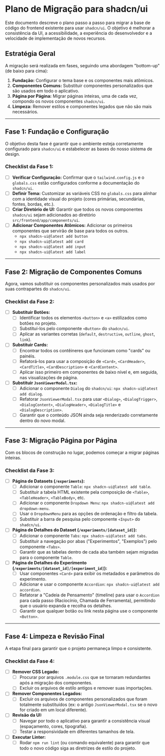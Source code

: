 # Plano de Migração para shadcn/ui

Este documento descreve o plano passo a passo para migrar a base de código do frontend existente para usar `shadcn/ui`. O objetivo é melhorar a consistência da UI, a acessibilidade, a experiência do desenvolvedor e a velocidade de implementação de novos recursos.

## Estratégia Geral

A migração será realizada em fases, seguindo uma abordagem "bottom-up" (de baixo para cima):

1.  **Fundação:** Configurar o tema base e os componentes mais atômicos.
2.  **Componentes Comuns:** Substituir componentes personalizados que são usados em todo o aplicativo.
3.  **Página por Página:** Migrar páginas inteiras, uma de cada vez, compondo os novos componentes `shadcn/ui`.
4.  **Limpeza:** Remover estilos e componentes legados que não são mais necessários.

---

## Fase 1: Fundação e Configuração

O objetivo desta fase é garantir que o ambiente esteja corretamente configurado para `shadcn/ui` e estabelecer as bases do nosso sistema de design.

### Checklist da Fase 1:

- [ ] **Verificar Configuração:** Confirmar que o `tailwind.config.js` e o `globals.css` estão configurados conforme a documentação do `shadcn/ui`.
- [ ] **Definir Tema:** Customizar as variáveis CSS no `globals.css` para alinhar com a identidade visual do projeto (cores primárias, secundárias, fontes, bordas, etc.).
- [ ] **Criar Diretório de UI:** Garantir que todos os novos componentes `shadcn/ui` sejam adicionados ao diretório `src/frontend/app/components/ui`.
- [ ] **Adicionar Componentes Atômicos:** Adicionar os primeiros componentes que servirão de base para todos os outros.
    - `npx shadcn-ui@latest add button`
    - `npx shadcn-ui@latest add card`
    - `npx shadcn-ui@latest add input`
    - `npx shadcn-ui@latest add label`

---

## Fase 2: Migração de Componentes Comuns

Agora, vamos substituir os componentes personalizados mais usados por suas contrapartes do `shadcn/ui`.

### Checklist da Fase 2:

- [ ] **Substituir Botões:**
    - [ ] Identificar todos os elementos `<button>` e `<a>` estilizados como botões no projeto.
    - [ ] Substituí-los pelo componente `<Button>` do `shadcn/ui`.
    - [ ] Aplicar as variantes corretas (`default`, `destructive`, `outline`, `ghost`, `link`).

- [ ] **Substituir Cards:**
    - [ ] Encontrar todos os contêineres que funcionam como "cards" ou painéis.
    - [ ] Refatorá-los para usar a composição de `<Card>`, `<CardHeader>`, `<CardTitle>`, `<CardDescription>` e `<CardContent>`.
    - [ ] Aplicar isso primeiro em componentes de baixo nível e, em seguida, nas visualizações de página.

- [ ] **Substituir `JsonViewerModal.tsx`:**
    - [ ] Adicionar o componente `Dialog` do `shadcn/ui`: `npx shadcn-ui@latest add dialog`.
    - [ ] Refatorar `JsonViewerModal.tsx` para usar `<Dialog>`, `<DialogTrigger>`, `<DialogContent>`, `<DialogHeader>`, `<DialogTitle>` e `<DialogDescription>`.
    - [ ] Garantir que o conteúdo JSON ainda seja renderizado corretamente dentro do novo modal.

---

## Fase 3: Migração Página por Página

Com os blocos de construção no lugar, podemos começar a migrar páginas inteiras.

### Checklist da Fase 3:

- [ ] **Página de Datasets (`/experiments`):**
    - [ ] Adicionar o componente `Table`: `npx shadcn-ui@latest add table`.
    - [ ] Substituir a tabela HTML existente pela composição de `<Table>`, `<TableHeader>`, `<TableBody>`, etc.
    - [ ] Adicionar o componente `Dropdown Menu`: `npx shadcn-ui@latest add dropdown-menu`.
    - [ ] Usar o `DropdownMenu` para as opções de ordenação e filtro da tabela.
    - [ ] Substituir a barra de pesquisa pelo componente `<Input>` do `shadcn/ui`.

- [ ] **Página de Detalhes do Dataset (`/experiments/[dataset_id]`):**
    - [ ] Adicionar o componente `Tabs`: `npx shadcn-ui@latest add tabs`.
    - [ ] Substituir a navegação por abas ("Experimentos", "Exemplos") pelo componente `<Tabs>`.
    - [ ] Garantir que as tabelas dentro de cada aba também sejam migradas para o componente `Table`.

- [ ] **Página de Detalhes do Experimento (`/experiments/[dataset_id]/[experiment_id]`):**
    - [ ] Usar componentes `<Card>` para exibir os metadados e parâmetros do experimento.
    - [ ] Adicionar e usar o componente `Accordion`: `npx shadcn-ui@latest add accordion`.
    - [ ] Refatorar a "Cadeia de Pensamento" (timeline) para usar o `Accordion` para cada passo (Raciocínio, Chamada de Ferramenta), permitindo que o usuário expanda e recolha os detalhes.
    - [ ] Garantir que qualquer botão ou link nesta página use o componente `<Button>`.

---

## Fase 4: Limpeza e Revisão Final

A etapa final para garantir que o projeto permaneça limpo e consistente.

### Checklist da Fase 4:

- [ ] **Remover CSS Legado:**
    - [ ] Procurar por arquivos `.module.css` que se tornaram redundantes após a migração dos componentes.
    - [ ] Excluir os arquivos de estilo antigos e remover suas importações.

- [ ] **Remover Componentes Legados:**
    - [ ] Excluir os arquivos de componentes personalizados que foram totalmente substituídos (ex: o antigo `JsonViewerModal.tsx` se o novo for criado em um local diferente).

- [ ] **Revisão da UI:**
    - [ ] Navegar por todo o aplicativo para garantir a consistência visual (espaçamento, cores, tipografia).
    - [ ] Testar a responsividade em diferentes tamanhos de tela.

- [ ] **Executar Linter:**
    - [ ] Rodar `npm run lint` (ou comando equivalente) para garantir que todo o novo código siga as diretrizes de estilo do projeto.
